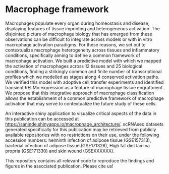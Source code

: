# Macrophage framework
Macrophages populate every organ during homeostasis and disease, displaying features of tissue imprinting and heterogeneous activation. The disjointed picture of macrophage biology that has emerged from these observations can be difficult to integrate across models or with in vitro macrophage activation paradigms. For these reasons, we set out to contextualize macrophage heterogeneity across tissues and inflammatory conditions, specifically aiming to define a common framework of macrophage activation. We built a predictive model with which we mapped the activation of macrophages across 12 tissues and 25 biological conditions, finding a strikingly common and finite number of transcriptional profiles which we modelled as stages along 4 conserved activation paths. We verified this model with adoptive cell transfer experiments and identified transient RELMɑ expression as a feature of macrophage tissue engraftment. We propose that this integrative approach of macrophage classification allows the establishment of a common predictive framework of macrophage activation that may serve to contextualize the future study of these cells.

An interactive shiny application to visualize critical aspects of the data in this publication can be accessed at https://saninde.shinyapps.io/macrophage_architecture/. scRNAseq datasets generated specifically for this publication may be retrieved from publicly available repositories with no restrictions on their use, under the following accession numbers: helminth infection of adipose tissue (GSE157313), bacterial infection of adipose tissue (GSE171328), High fat diet lamina propria (GSE171330) and skin wound (GSEXXXXXX).

This repository contains all relevant code to reproduce the findings and figures in the associated publication. Please cite us!
